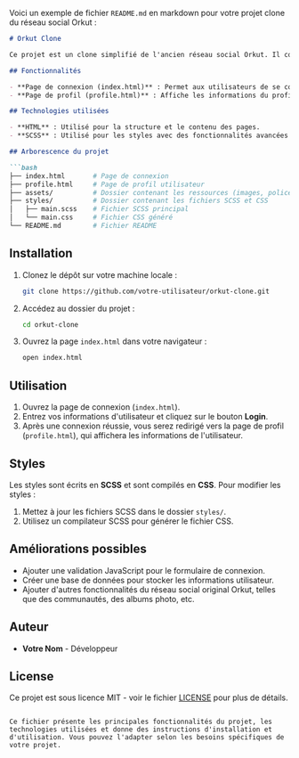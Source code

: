 Voici un exemple de fichier `README.md` en markdown pour votre projet clone du réseau social Orkut :

```markdown
# Orkut Clone

Ce projet est un clone simplifié de l'ancien réseau social Orkut. Il comporte deux pages principales : une page de connexion (`index.html`) et une page de profil (`profile.html`). Le projet utilise **HTML** et **SCSS** pour la mise en page et le style.

## Fonctionnalités

- **Page de connexion (index.html)** : Permet aux utilisateurs de se connecter via un formulaire de login.
- **Page de profil (profile.html)** : Affiche les informations du profil utilisateur après la connexion.

## Technologies utilisées

- **HTML** : Utilisé pour la structure et le contenu des pages.
- **SCSS** : Utilisé pour les styles avec des fonctionnalités avancées telles que les variables et les mixins.

## Arborescence du projet

```bash
├── index.html       # Page de connexion
├── profile.html     # Page de profil utilisateur
├── assets/          # Dossier contenant les ressources (images, polices, etc.)
├── styles/          # Dossier contenant les fichiers SCSS et CSS
│   ├── main.scss    # Fichier SCSS principal
│   └── main.css     # Fichier CSS généré
└── README.md        # Fichier README
```

## Installation

1. Clonez le dépôt sur votre machine locale :

   ```bash
   git clone https://github.com/votre-utilisateur/orkut-clone.git
   ```

2. Accédez au dossier du projet :

   ```bash
   cd orkut-clone
   ```

3. Ouvrez la page `index.html` dans votre navigateur :

   ```bash
   open index.html
   ```

## Utilisation

1. Ouvrez la page de connexion (`index.html`).
2. Entrez vos informations d'utilisateur et cliquez sur le bouton **Login**.
3. Après une connexion réussie, vous serez redirigé vers la page de profil (`profile.html`), qui affichera les informations de l'utilisateur.

## Styles

Les styles sont écrits en **SCSS** et sont compilés en **CSS**. Pour modifier les styles :

1. Mettez à jour les fichiers SCSS dans le dossier `styles/`.
2. Utilisez un compilateur SCSS pour générer le fichier CSS.

## Améliorations possibles

- Ajouter une validation JavaScript pour le formulaire de connexion.
- Créer une base de données pour stocker les informations utilisateur.
- Ajouter d'autres fonctionnalités du réseau social original Orkut, telles que des communautés, des albums photo, etc.

## Auteur

- **Votre Nom** - Développeur

## License

Ce projet est sous licence MIT - voir le fichier [LICENSE](LICENSE) pour plus de détails.
```

Ce fichier présente les principales fonctionnalités du projet, les technologies utilisées et donne des instructions d'installation et d'utilisation. Vous pouvez l'adapter selon les besoins spécifiques de votre projet.